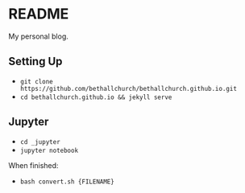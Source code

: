 # README

My personal blog.

## Setting Up

+ `git clone https://github.com/bethallchurch/bethallchurch.github.io.git`
+ `cd bethallchurch.github.io && jekyll serve`

## Jupyter

+ `cd _jupyter`
+ `jupyter notebook`

When finished:

+ `bash convert.sh {FILENAME}`

